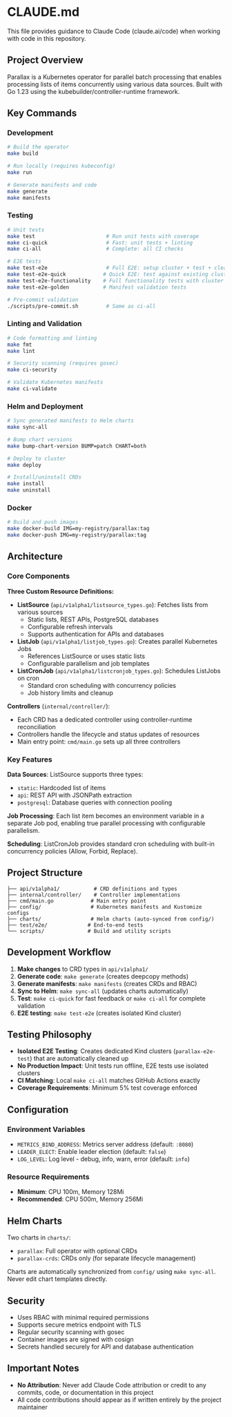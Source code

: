 # CLAUDE.md

This file provides guidance to Claude Code (claude.ai/code) when working with code in this repository.

## Project Overview

Parallax is a Kubernetes operator for parallel batch processing that enables processing lists of items concurrently using various data sources. Built with Go 1.23 using the kubebuilder/controller-runtime framework.

## Key Commands

### Development
```bash
# Build the operator
make build

# Run locally (requires kubeconfig)
make run

# Generate manifests and code
make generate
make manifests
```

### Testing
```bash
# Unit tests
make test                       # Run unit tests with coverage
make ci-quick                   # Fast: unit tests + linting
make ci-all                     # Complete: all CI checks

# E2E tests
make test-e2e                   # Full E2E: setup cluster + test + cleanup
make test-e2e-quick            # Quick E2E: test against existing cluster
make test-e2e-functionality    # Full functionality tests with cluster setup
make test-e2e-golden           # Manifest validation tests

# Pre-commit validation
./scripts/pre-commit.sh         # Same as ci-all
```

### Linting and Validation
```bash
# Code formatting and linting
make fmt
make lint

# Security scanning (requires gosec)
make ci-security

# Validate Kubernetes manifests
make ci-validate
```

### Helm and Deployment
```bash
# Sync generated manifests to Helm charts
make sync-all

# Bump chart versions
make bump-chart-version BUMP=patch CHART=both

# Deploy to cluster
make deploy

# Install/uninstall CRDs
make install
make uninstall
```

### Docker
```bash
# Build and push images
make docker-build IMG=my-registry/parallax:tag
make docker-push IMG=my-registry/parallax:tag
```

## Architecture

### Core Components

**Three Custom Resource Definitions:**
- **ListSource** (`api/v1alpha1/listsource_types.go`): Fetches lists from various sources
  - Static lists, REST APIs, PostgreSQL databases
  - Configurable refresh intervals
  - Supports authentication for APIs and databases
- **ListJob** (`api/v1alpha1/listjob_types.go`): Creates parallel Kubernetes Jobs
  - References ListSource or uses static lists
  - Configurable parallelism and job templates
- **ListCronJob** (`api/v1alpha1/listcronjob_types.go`): Schedules ListJobs on cron
  - Standard cron scheduling with concurrency policies
  - Job history limits and cleanup

**Controllers** (`internal/controller/`):
- Each CRD has a dedicated controller using controller-runtime reconciliation
- Controllers handle the lifecycle and status updates of resources
- Main entry point: `cmd/main.go` sets up all three controllers

### Key Features

**Data Sources**: ListSource supports three types:
- `static`: Hardcoded list of items
- `api`: REST API with JSONPath extraction
- `postgresql`: Database queries with connection pooling

**Job Processing**: Each list item becomes an environment variable in a separate Job pod, enabling true parallel processing with configurable parallelism.

**Scheduling**: ListCronJob provides standard cron scheduling with built-in concurrency policies (Allow, Forbid, Replace).

## Project Structure

```
├── api/v1alpha1/           # CRD definitions and types
├── internal/controller/    # Controller implementations
├── cmd/main.go            # Main entry point
├── config/                # Kubernetes manifests and Kustomize configs
├── charts/                # Helm charts (auto-synced from config/)
├── test/e2e/             # End-to-end tests
└── scripts/              # Build and utility scripts
```

## Development Workflow

1. **Make changes** to CRD types in `api/v1alpha1/`
2. **Generate code**: `make generate` (creates deepcopy methods)
3. **Generate manifests**: `make manifests` (creates CRDs and RBAC)
4. **Sync to Helm**: `make sync-all` (updates charts automatically)
5. **Test**: `make ci-quick` for fast feedback or `make ci-all` for complete validation
6. **E2E testing**: `make test-e2e` (creates isolated Kind cluster)

## Testing Philosophy

- **Isolated E2E Testing**: Creates dedicated Kind clusters (`parallax-e2e-test`) that are automatically cleaned up
- **No Production Impact**: Unit tests run offline, E2E tests use isolated clusters
- **CI Matching**: Local `make ci-all` matches GitHub Actions exactly
- **Coverage Requirements**: Minimum 5% test coverage enforced

## Configuration

### Environment Variables
- `METRICS_BIND_ADDRESS`: Metrics server address (default: `:8080`)
- `LEADER_ELECT`: Enable leader election (default: `false`)
- `LOG_LEVEL`: Log level - debug, info, warn, error (default: `info`)

### Resource Requirements
- **Minimum**: CPU 100m, Memory 128Mi
- **Recommended**: CPU 500m, Memory 256Mi

## Helm Charts

Two charts in `charts/`:
- `parallax`: Full operator with optional CRDs
- `parallax-crds`: CRDs only (for separate lifecycle management)

Charts are automatically synchronized from `config/` using `make sync-all`. Never edit chart templates directly.

## Security

- Uses RBAC with minimal required permissions
- Supports secure metrics endpoint with TLS
- Regular security scanning with gosec
- Container images are signed with cosign
- Secrets handled securely for API and database authentication

## Important Notes

- **No Attribution**: Never add Claude Code attribution or credit to any commits, code, or documentation in this project
- All code contributions should appear as if written entirely by the project maintainer